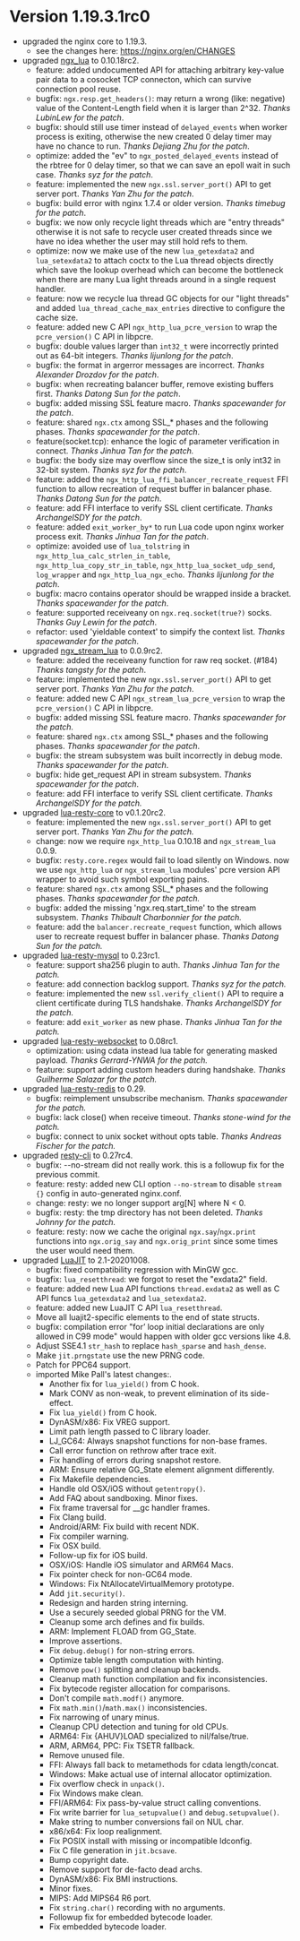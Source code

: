 Version 1.19.3.1rc0
===================

- upgraded the nginx core to 1.19.3.
	- see the changes here: https://nginx.org/en/CHANGES
- upgraded [ngx_lua](https://github.com/openresty/lua-nginx-module#readme) to 0.10.18rc2.
    - feature: added undocumented API for attaching arbitrary key-value pair data to a cosocket TCP connecton, which can survive connection pool reuse.
    - bugfix: `ngx.resp.get_headers()`: may return a wrong (like: negative) value of the Content-Length field when it is larger than 2^32. *Thanks LubinLew for the patch*.
    - bugfix: should still use timer instead of `delayed_events` when worker process is exiting, otherwise the new created 0 delay timer may have no chance to run. *Thanks Dejiang Zhu for the patch*.
    - optimize: added the "ev" to `ngx_posted_delayed_events` instead of the rbtree for 0 delay timer, so that we can save an epoll wait in such case. *Thanks syz for the patch*.
    - feature: implemented the new `ngx.ssl.server_port()` API to get server port. *Thanks Yan Zhu for the patch*.
    - bugfix: build error with nginx 1.7.4 or older version. *Thanks timebug for the patch*.
    - bugfix: we now only recycle light threads which are "entry threads" otherwise it is not safe to recycle user created threads since we have no idea whether the user may still hold refs to them.
    - optimize: now we make use of the new `lua_getexdata2` and `lua_setexdata2` to attach coctx to the Lua thread objects directly which save the lookup overhead which can become the bottleneck when there are many Lua light threads around in a single request handler.
    - feature: now we recycle lua thread GC objects for our "light threads" and added `lua_thread_cache_max_entries` directive to configure the cache size.
    - feature: added new C API `ngx_http_lua_pcre_version` to wrap the `pcre_version()` C API in libpcre.
    - bugfix: double values larger than `int32_t` were incorrectly printed out as 64-bit integers. *Thanks lijunlong for the patch*.
    - bugfix: the format in argerror messages are incorrect. *Thanks Alexander Drozdov for the patch*.
    - bugfix: when recreating balancer buffer, remove existing buffers first. *Thanks Datong Sun for the patch*.
    - bugfix: added missing SSL feature macro. *Thanks spacewander for the patch*.
    - feature: shared `ngx.ctx` among SSL_* phases and the following phases. *Thanks spacewander for the patch*.
    - feature(socket.tcp): enhance the logic of parameter verification in connect. *Thanks Jinhua Tan for the patch.*
    - bugfix: the body size may overflow since the size_t is only int32 in 32-bit system. *Thanks syz for the patch*.
    - feature: added the `ngx_http_lua_ffi_balancer_recreate_request` FFI function to allow recreation of request buffer in balancer phase. *Thanks Datong Sun for the patch*.
    - feature: add FFI interface to verify SSL client certificate. *Thanks ArchangelSDY for the patch*.
    - feature: added `exit_worker_by*` to run Lua code upon nginx worker process exit. *Thanks Jinhua Tan for the patch*.
    - optimize: avoided use of `lua_tolstring` in `ngx_http_lua_calc_strlen_in_table`, `ngx_http_lua_copy_str_in_table`, `ngx_http_lua_socket_udp_send`, `log_wrapper` and `ngx_http_lua_ngx_echo`. *Thanks lijunlong for the patch*.
    - bugfix: macro contains operator should be wrapped inside a bracket. *Thanks spacewander for the patch*.
    - feature: supported receiveany on `ngx.req.socket(true?)` socks. *Thanks Guy Lewin for the patch*.
    - refactor: used 'yieldable context' to simpify the context list. *Thanks spacewander for the patch*.
- upgraded [ngx_stream_lua](https://github.com/openresty/stream-lua-nginx-module#readme) to 0.0.9rc2.
    - feature: added the receiveany function for raw req socket. (#184) *Thanks tangsty for the patch*.
    - feature: implemented the new `ngx.ssl.server_port()` API to get server port. *Thanks Yan Zhu for the patch*.
    - feature: added new C API `ngx_stream_lua_pcre_version` to wrap the `pcre_version()` C API in libpcre.
    - bugfix: added missing SSL feature macro. *Thanks spacewander for the patch.*
    - feature: shared `ngx.ctx` among SSL_* phases and the following phases. *Thanks spacewander for the patch*.
    - bugfix: the stream subsystem was built incorrectly in debug mode. *Thanks spacewander for the patch*.
    - bugfix: hide get_request API in stream subsystem. *Thanks spacewander for the patch*.
    - feature: add FFI interface to verify SSL client certificate. *Thanks ArchangelSDY for the patch.*
- upgraded [lua-resty-core](https://github.com/openresty/lua-resty-core#readme) to v0.1.20rc2.
    - feature: implemented the new `ngx.ssl.server_port()` API to get server port. *Thanks Yan Zhu for the patch.*
    - change: now we require `ngx_http_lua` 0.10.18 and `ngx_stream_lua` 0.0.9.
    - bugfix: `resty.core.regex` would fail to load silently on Windows. now we use `ngx_http_lua` or `ngx_stream_lua` modules' pcre version API wrapper to avoid such symbol exporting pains.
    - feature: shared `ngx.ctx` among SSL_* phases and the following phases. *Thanks spacewander for the patch.*
    - bugfix: added the missing 'ngx.req.start_time' to the stream subsystem. *Thanks Thibault Charbonnier for the patch.*
    - feature: add the `balancer.recreate_request` function, which allows user to recreate request buffer in balancer phase. *Thanks Datong Sun for the patch.*
- upgraded [lua-resty-mysql](https://github.com/openresty/lua-resty-mysql#readme) to 0.23rc1.
    - feature: support sha256 plugin to auth. *Thanks Jinhua Tan for the patch.*
    - feature: add connection backlog support. *Thanks syz for the patch.*
    - feature: implemented the new `ssl.verify_client()` API to require a client certificate during TLS handshake. *Thanks ArchangelSDY for the patch.*
    - feature: add `exit_worker` as new phase. *Thanks Jinhua Tan for the patch.*
- upgraded [lua-resty-websocket](https://github.com/openresty/lua-resty-websocket#readme) to 0.08rc1.
    - optimization: using cdata instead lua table for generating masked payload. *Thanks Gerrard-YNWA for the patch.*
    - feature: support adding custom headers during handshake. *Thanks Guilherme Salazar for the patch.*
- upgraded [lua-resty-redis](https://github.com/openresty/lua-resty-redis#readme) to 0.29.
    - bugfix: reimplement unsubscribe mechanism. *Thanks spacewander for the patch.*
    - bugfix: lack close() when receive timeout. *Thanks stone-wind for the patch.*
    - bugfix: connect to unix socket without opts table. *Thanks Andreas Fischer for the patch.*
- upgraded [resty-cli](https://github.com/openresty/resty-cli#readme) to 0.27rc4.
    - bugfix: --no-stream did not really work. this is a followup fix for the previous commit.
    - feature: resty: added new CLI option `--no-stream` to disable `stream {}` config in auto-generated nginx.conf.
    - change: resty: we no longer support arg[N] where N < 0.
    - bugfix: resty: the tmp directory has not been deleted. *Thanks Johnny for the patch.*
    - feature: resty: now we cache the original `ngx.say`/`ngx.print` functions into `ngx.orig_say` and `ngx.orig_print` since some times the user would need them.
- upgraded [LuaJIT](https://github.com/openresty/luajit2) to 2.1-20201008.
    - bugfix: fixed compatibility regression with MinGW gcc.
    - bugfix: `lua_resetthread`: we forgot to reset the "exdata2" field.
    - feature: added new Lua API functions `thread.exdata2` as well as C API funcs `lua_getexdata2` and `lua_setexdata2`.
    - feature: added new LuaJIT C API `lua_resetthread`.
    - Move all luajit2-specific elements to the end of state structs.
    - bugfix: compilation error "for’ loop initial declarations are only allowed in C99 mode" would happen with older gcc versions like 4.8.
    - Adjust SSE4.1 `str_hash` to replace `hash_sparse` and `hash_dense`.
    - Make `jit.prngstate` use the new PRNG code.
    - Patch for PPC64 support.
    - imported Mike Pall's latest changes:.
        - Another fix for `lua_yield()` from C hook.
        - Mark CONV as non-weak, to prevent elimination of its side-effect.
        - Fix `lua_yield()` from C hook.
        - DynASM/x86: Fix VREG support.
        - Limit path length passed to C library loader.
        - LJ_GC64: Always snapshot functions for non-base frames.
        - Call error function on rethrow after trace exit.
        - Fix handling of errors during snapshot restore.
        - ARM: Ensure relative GG_State element alignment differently.
        - Fix Makefile dependencies.
        - Handle old OSX/iOS without `getentropy()`.
        - Add FAQ about sandboxing. Minor fixes.
        - Fix frame traversal for __gc handler frames.
        - Fix Clang build.
        - Android/ARM: Fix build with recent NDK.
        - Fix compiler warning.
        - Fix OSX build.
        - Follow-up fix for iOS build.
        - OSX/iOS: Handle iOS simulator and ARM64 Macs.
        - Fix pointer check for non-GC64 mode.
        - Windows: Fix NtAllocateVirtualMemory prototype.
        - Add `jit.security()`.
        - Redesign and harden string interning.
        - Use a securely seeded global PRNG for the VM.
        - Cleanup some arch defines and fix builds.
        - ARM: Implement FLOAD from GG_State.
        - Improve assertions.
        - Fix `debug.debug()` for non-string errors.
        - Optimize table length computation with hinting.
        - Remove `pow()` splitting and cleanup backends.
        - Cleanup math function compilation and fix inconsistencies.
        - Fix bytecode register allocation for comparisons.
        - Don't compile `math.modf()` anymore.
        - Fix `math.min()`/`math.max()` inconsistencies.
        - Fix narrowing of unary minus.
        - Cleanup CPU detection and tuning for old CPUs.
        - ARM64: Fix {AHUV}LOAD specialized to nil/false/true.
        - ARM, ARM64, PPC: Fix TSETR fallback.
        - Remove unused file.
        - FFI: Always fall back to metamethods for cdata length/concat.
        - Windows: Make actual use of internal allocator optimization.
        - Fix overflow check in `unpack()`.
        - Fix Windows make clean.
        - FFI/ARM64: Fix pass-by-value struct calling conventions.
        - Fix write barrier for `lua_setupvalue()` and `debug.setupvalue()`.
        - Make string to number conversions fail on NUL char.
        - x86/x64: Fix loop realignment.
        - Fix POSIX install with missing or incompatible ldconfig.
        - Fix C file generation in `jit.bcsave`.
        - Bump copyright date.
        - Remove support for de-facto dead archs.
        - DynASM/x86: Fix BMI instructions.
        - Minor fixes.
        - MIPS: Add MIPS64 R6 port.
        - Fix `string.char()` recording with no arguments.
        - Followup fix for embedded bytecode loader.
        - Fix embedded bytecode loader.

